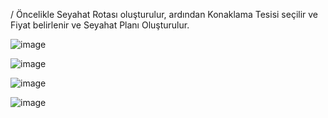 / Öncelikle Seyahat Rotası oluşturulur, ardından Konaklama Tesisi seçilir ve Fiyat belirlenir ve Seyahat Planı Oluşturulur.



![image](https://github.com/alican133/Seyahat-Planlama-Sistemi/assets/169036709/e0b869f3-bd4e-4e90-bc19-129d43e8b61e)



![image](https://github.com/alican133/Seyahat-Planlama-Sistemi/assets/169036709/7a116304-92bb-4aa1-ae14-d1931032c062)



![image](https://github.com/alican133/Seyahat-Planlama-Sistemi/assets/169036709/09d82912-95a3-4362-8c69-c7fd29f22b5e)



![image](https://github.com/alican133/Seyahat-Planlama-Sistemi/assets/169036709/643b8d41-739a-4654-8af4-9f19e5268f34)



